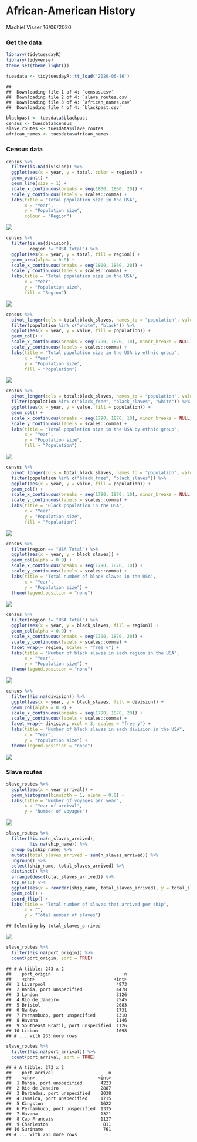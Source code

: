African-American History
================
Machiel Visser
16/06/2020

### Get the data

``` r
library(tidytuesdayR)
library(tidyverse)
theme_set(theme_light())

tuesdata <- tidytuesdayR::tt_load('2020-06-16')
```

    ## 
    ##  Downloading file 1 of 4: `census.csv`
    ##  Downloading file 2 of 4: `slave_routes.csv`
    ##  Downloading file 3 of 4: `african_names.csv`
    ##  Downloading file 4 of 4: `blackpast.csv`

``` r
blackpast <- tuesdata$blackpast
census <- tuesdata$census
slave_routes <- tuesdata$slave_routes
african_names <- tuesdata$african_names
```

### Census data

``` r
census %>%
  filter(is.na(division)) %>% 
  ggplot(aes(x = year, y = total, color = region)) +
  geom_point() +
  geom_line(size = 1) +
  scale_x_continuous(breaks = seq(1800, 1860, 20)) +
  scale_y_continuous(labels = scales::comma) +
  labs(title = "Total population size in the USA",
       x = "Year",
       y = "Population size",
       colour = "Region")
```

![](African-American-History_files/figure-gfm/unnamed-chunk-2-1.png)<!-- -->

``` r
census %>% 
  filter(is.na(division),
         region != "USA Total") %>% 
  ggplot(aes(x = year, y = total, fill = region)) +
  geom_area(alpha = 0.8) +
  scale_x_continuous(breaks = seq(1800, 1860, 20)) +
  scale_y_continuous(labels = scales::comma) +
  labs(title = "Total population size in the USA",
       x = "Year",
       y = "Population size",
       fill = "Region")
```

![](African-American-History_files/figure-gfm/unnamed-chunk-2-2.png)<!-- -->

``` r
census %>% 
  pivot_longer(cols = total:black_slaves, names_to = "population", values_to = "value") %>% 
  filter(population %in% c("white", "black")) %>% 
  ggplot(aes(x = year, y = value, fill = population)) +
  geom_col() +
  scale_x_continuous(breaks = seq(1790, 1870, 10), minor_breaks = NULL) +
  scale_y_continuous(labels = scales::comma) +
  labs(title = "Total population size in the USA by ethnic group",
       x = "Year",
       y = "Population size", 
       fill = "Population")
```

![](African-American-History_files/figure-gfm/unnamed-chunk-2-3.png)<!-- -->

``` r
census %>% 
  pivot_longer(cols = total:black_slaves, names_to = "population", values_to = "value") %>% 
  filter(population %in% c("black_free", "black_slaves", "white")) %>% 
  ggplot(aes(x = year, y = value, fill = population)) +
  geom_col() +
  scale_x_continuous(breaks = seq(1790, 1870, 10), minor_breaks = NULL) +
  scale_y_continuous(labels = scales::comma) +
  labs(title = "Total population size in the USA by ethnic group", 
       x = "Year",
       y = "Population size", 
       fill = "Population")
```

![](African-American-History_files/figure-gfm/unnamed-chunk-2-4.png)<!-- -->

``` r
census %>% 
  pivot_longer(cols = total:black_slaves, names_to = "population", values_to = "value") %>% 
  filter(population %in% c("black_free", "black_slaves")) %>% 
  ggplot(aes(x = year, y = value, fill = population)) +
  geom_col() +
  scale_x_continuous(breaks = seq(1790, 1870, 10), minor_breaks = NULL) +
  scale_y_continuous(labels = scales::comma) +
  labs(title = "Black population in the USA",
       x = "Year",
       y = "Population size", 
       fill = "Population")
```

![](African-American-History_files/figure-gfm/unnamed-chunk-2-5.png)<!-- -->

``` r
census %>% 
  filter(region == "USA Total") %>% 
  ggplot(aes(x = year, y = black_slaves)) +
  geom_col(alpha = 0.9) +
  scale_x_continuous(breaks = seq(1790, 1870, 10)) +
  scale_y_continuous(labels = scales::comma) +
  labs(title = "Total number of black slaves in the USA", 
       x = "Year",
       y = "Population size") +
  theme(legend.position = "none")
```

![](African-American-History_files/figure-gfm/unnamed-chunk-2-6.png)<!-- -->

``` r
census %>% 
  filter(region != "USA Total") %>% 
  ggplot(aes(x = year, y = black_slaves, fill = region)) +
  geom_col(alpha = 0.9) +
  scale_x_continuous(breaks = seq(1790, 1870, 20)) +
  scale_y_continuous(labels = scales::comma) +
  facet_wrap(~ region, scales = "free_y") +
  labs(title = "Number of black slaves in each region in the USA",
       x = "Year",
       y = "Population size") +
  theme(legend.position = "none")
```

![](African-American-History_files/figure-gfm/unnamed-chunk-2-7.png)<!-- -->

``` r
census %>% 
  filter(!is.na(division)) %>% 
  ggplot(aes(x = year, y = black_slaves, fill = division)) +
  geom_col(alpha = 0.9) +
  scale_x_continuous(breaks = seq(1790, 1870, 20)) +
  scale_y_continuous(labels = scales::comma) +
  facet_wrap(~ division, ncol = 3, scales = "free_y") +
  labs(title = "Number of black slaves in each division in the USA",
       x = "Year",
       y = "Population size") +
  theme(legend.position = "none")
```

![](African-American-History_files/figure-gfm/unnamed-chunk-2-8.png)<!-- -->

### Slave routes

``` r
slave_routes %>% 
  ggplot(aes(x = year_arrival)) +
  geom_histogram(binwidth = 1, alpha = 0.8) +
  labs(title = "Number of voyages per year",
       x = "Year of arrival",
       y = "Number of voyages")
```

![](African-American-History_files/figure-gfm/unnamed-chunk-3-1.png)<!-- -->

``` r
slave_routes %>% 
  filter(!is.na(n_slaves_arrived),
         !is.na(ship_name)) %>% 
  group_by(ship_name) %>% 
  mutate(total_slaves_arrived = sum(n_slaves_arrived)) %>% 
  ungroup() %>% 
  select(ship_name, total_slaves_arrived) %>% 
  distinct() %>% 
  arrange(desc(total_slaves_arrived)) %>% 
  top_n(10) %>% 
  ggplot(aes(x = reorder(ship_name, total_slaves_arrived), y = total_slaves_arrived)) +
  geom_col() +
  coord_flip() +
  labs(title = "Total number of slaves that arrived per ship",
       x = "", 
       y = "Total number of slaves")
```

    ## Selecting by total_slaves_arrived

![](African-American-History_files/figure-gfm/unnamed-chunk-3-2.png)<!-- -->

``` r
slave_routes %>% 
  filter(!is.na(port_origin)) %>% 
  count(port_origin, sort = TRUE)
```

    ## # A tibble: 243 x 2
    ##    port_origin                            n
    ##    <chr>                              <int>
    ##  1 Liverpool                           4973
    ##  2 Bahia, port unspecified             4478
    ##  3 London                              3126
    ##  4 Rio de Janeiro                      2545
    ##  5 Bristol                             2083
    ##  6 Nantes                              1731
    ##  7 Pernambuco, port unspecified        1310
    ##  8 Havana                              1146
    ##  9 Southeast Brazil, port unspecified  1126
    ## 10 Lisbon                              1098
    ## # ... with 233 more rows

``` r
slave_routes %>% 
  filter(!is.na(port_arrival)) %>% 
  count(port_arrival, sort = TRUE)
```

    ## # A tibble: 273 x 2
    ##    port_arrival                     n
    ##    <chr>                        <int>
    ##  1 Bahia, port unspecified       4223
    ##  2 Rio de Janeiro                2887
    ##  3 Barbados, port unspecified    2038
    ##  4 Jamaica, port unspecified     1715
    ##  5 Kingston                      1622
    ##  6 Pernambuco, port unspecified  1335
    ##  7 Havana                        1321
    ##  8 Cap Francais                  1127
    ##  9 Charleston                     811
    ## 10 Suriname                       761
    ## # ... with 263 more rows
